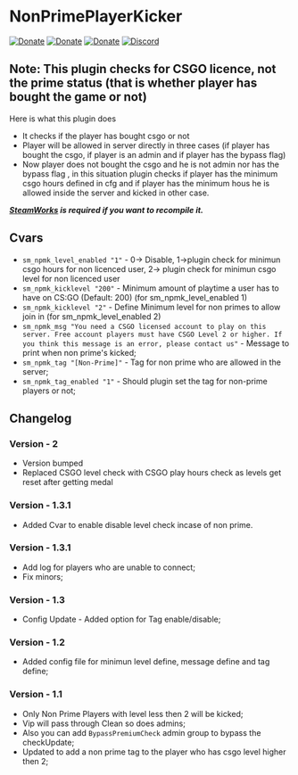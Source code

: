 # NonPrimePlayerKicker
[![Donate](https://cdn2.iconfinder.com/data/icons/social-icons-circular-color/512/paypal-64.png)](https://www.paypal.me/Shivam169)  [![Donate](https://cdn2.iconfinder.com/data/icons/social-icons-circular-color/512/paytm-64.png)](https://drive.google.com/file/d/1ks_B3s9dNk_RPkDVf1DL1ITKe0mnrTRk/view)  [![Donate](https://cdn.iconscout.com/icon/free/png-64/upi-bhim-transfer-1795405-1522773.png)](https://drive.google.com/open?id=1VYYThJS78Pp6yyIU0lCIC4j7ef5a4G0l)  [![Discord](https://cdn3.iconfinder.com/data/icons/logos-and-brands-adobe/512/91_Discord-64.png)](https://discord.gg/HcCFa8q)  

## Note: This plugin checks for CSGO licence, not the prime status (that is whether player has bought the game or not)
Here is what this plugin does
- It checks if the player has bought csgo or not 
- Player will be allowed in server directly in three cases (if player has bought the csgo, if player is an admin and if player has the bypass flag)
- Now player does not bought the csgo and he is not admin nor has the bypass flag , in this situation plugin checks if player has the minimum csgo hours defined in cfg and if player has the minimum hous he is allowed inside the server and kicked in other case.

***[SteamWorks](https://forums.alliedmods.net/showthread.php?t=229556) is required if you want to recompile it.***

## Cvars
- `sm_npmk_level_enabled "1"` - 0-> Disable, 1->plugin check for minimun csgo hours for non licenced user, 2-> plugin check for minimun csgo level for non licenced user
- `sm_npmk_kicklevel "200"` - Minimum amount of playtime a user has to have on CS:GO (Default: 200) (for sm_npmk_level_enabled 1)
- `sm_npmk_kicklevel "2"` - Define Minimum level for non primes to allow join in (for sm_npmk_level_enabled 2)
- `sm_npmk_msg "You need a CSGO licensed account to play on this server. Free account players must have CSGO Level 2 or higher. If you think this message is an error, please contact us"` - Message to print when non prime's kicked;
- `sm_npmk_tag "[Non-Prime]"` - Tag for non prime who are allowed in the server;
- `sm_npmk_tag_enabled "1"` - Should plugin set the tag for non-prime players or not;

## Changelog
### Version - 2
- Version bumped
- Replaced CSGO level check with CSGO play hours check as levels get reset after getting medal

### Version - 1.3.1
- Added Cvar to enable disable level check incase of non prime.

### Version - 1.3.1
- Add log for players who are unable to connect;
- Fix minors;

### Version - 1.3
- Config Update - Added option for Tag enable/disable;

### Version - 1.2
- Added config file for minimun level define, message define and tag define;

### Version - 1.1
- Only Non Prime Players with level less then 2 will be kicked;
- Vip will pass through Clean so does admins;
- Also you can add `BypassPremiumCheck` admin group to bypass the checkUpdate;
- Updated to add a non prime tag to the player who has csgo level higher then 2;
